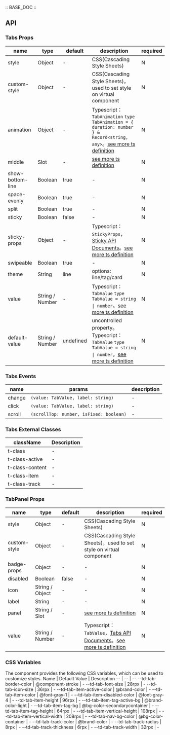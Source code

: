 :: BASE_DOC ::

## API

### Tabs Props

name | type | default | description | required
-- | -- | -- | -- | --
style | Object | - | CSS(Cascading Style Sheets) | N
custom-style | Object | - | CSS(Cascading Style Sheets)，used to set style on virtual component | N
animation | Object | - | Typescript：`TabAnimation` `type TabAnimation = { duration: number } & Record<string, any>`。[see more ts definition](https://github.com/Tencent/tdesign-miniprogram/tree/develop/src/tabs/type.ts) | N
middle | Slot | - | [see more ts definition](https://github.com/Tencent/tdesign-miniprogram/blob/develop/src/common/common.ts) | N
show-bottom-line | Boolean | true | \- | N
space-evenly | Boolean | true | \- | N
split | Boolean | true | \- | N
sticky | Boolean | false | \- | N
sticky-props | Object | - | Typescript：`StickyProps`，[Sticky API Documents](./sticky?tab=api)。[see more ts definition](https://github.com/Tencent/tdesign-miniprogram/tree/develop/src/tabs/type.ts) | N
swipeable | Boolean | true | \- | N
theme | String | line | options: line/tag/card | N
value | String / Number | - | Typescript：`TabValue` `type TabValue = string \| number`。[see more ts definition](https://github.com/Tencent/tdesign-miniprogram/tree/develop/src/tabs/type.ts) | N
default-value | String / Number | undefined | uncontrolled property。Typescript：`TabValue` `type TabValue = string \| number`。[see more ts definition](https://github.com/Tencent/tdesign-miniprogram/tree/develop/src/tabs/type.ts) | N

### Tabs Events

name | params | description
-- | -- | --
change | `(value: TabValue, label: string)` | \-
click | `(value: TabValue, label: string)` | \-
scroll | `(scrollTop: number, isFixed: boolean)` | \-
### Tabs External Classes

className | Description
-- | --
t-class | \-
t-class-active | \-
t-class-content | \-
t-class-item | \-
t-class-track | \-


### TabPanel Props

name | type | default | description | required
-- | -- | -- | -- | --
style | Object | - | CSS(Cascading Style Sheets) | N
custom-style | Object | - | CSS(Cascading Style Sheets)，used to set style on virtual component | N
badge-props | Object | - | \- | N
disabled | Boolean | false | \- | N
icon | String / Object | - | \- | N
label | String | - | \- | N
panel | String / Slot | - | [see more ts definition](https://github.com/Tencent/tdesign-miniprogram/blob/develop/src/common/common.ts) | N
value | String / Number | - | Typescript：`TabValue`，[Tabs API Documents](./tabs?tab=api)。[see more ts definition](https://github.com/Tencent/tdesign-miniprogram/tree/develop/src/tab-panel/type.ts) | N

### CSS Variables

The component provides the following CSS variables, which can be used to customize styles.
Name | Default Value | Description
-- | -- | --
--td-tab-border-color | @component-stroke | -
--td-tab-font-size | 28rpx | -
--td-tab-icon-size | 36rpx | -
--td-tab-item-active-color | @brand-color | -
--td-tab-item-color | @font-gray-1 | -
--td-tab-item-disabled-color | @font-gray-4 | -
--td-tab-item-height | 96rpx | -
--td-tab-item-tag-active-bg | @brand-color-light | -
--td-tab-item-tag-bg | @bg-color-secondarycontainer | -
--td-tab-item-tag-height | 64rpx | -
--td-tab-item-vertical-height | 108rpx | -
--td-tab-item-vertical-width | 208rpx | -
--td-tab-nav-bg-color | @bg-color-container | -
--td-tab-track-color | @brand-color | -
--td-tab-track-radius | 8rpx | -
--td-tab-track-thickness | 6rpx | -
--td-tab-track-width | 32rpx | -
